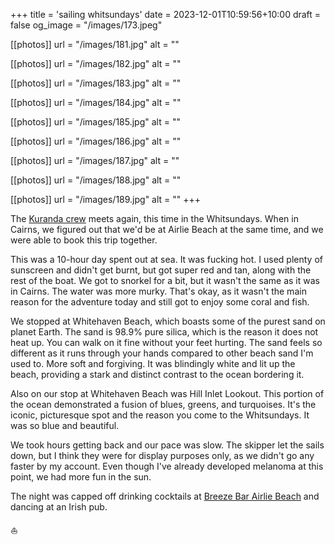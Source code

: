 +++
title = 'sailing whitsundays'
date = 2023-12-01T10:59:56+10:00
draft = false
og_image = "/images/173.jpeg"

[[photos]]
  url = "/images/181.jpg"
  alt = ""

[[photos]]
  url = "/images/182.jpg"
  alt = ""

[[photos]]
  url = "/images/183.jpg"
  alt = ""

[[photos]]
  url = "/images/184.jpg"
  alt = ""

[[photos]]
  url = "/images/185.jpg"
  alt = ""

[[photos]]
  url = "/images/186.jpg"
  alt = ""

[[photos]]
  url = "/images/187.jpg"
  alt = ""

[[photos]]
  url = "/images/188.jpg"
  alt = ""

[[photos]]
  url = "/images/189.jpg"
  alt = ""
+++

The [Kuranda crew](/posts/kuranda/) meets again, this time in the Whitsundays. When in Cairns, we figured out that we'd be at Airlie Beach at the same time, and we were able to book this trip together.

This was a 10-hour day spent out at sea. It was fucking hot. I used plenty of sunscreen and didn't get burnt, but got super red and tan, along with the rest of the boat. We got to snorkel for a bit, but it wasn't the same as it was in Cairns. The water was more murky. That's okay, as it wasn't the main reason for the adventure today and still got to enjoy some coral and fish.

We stopped at Whitehaven Beach, which boasts some of the purest sand on planet Earth. The sand is 98.9% pure silica, which is the reason it does not heat up. You can walk on it fine without your feet hurting. The sand feels so different as it runs through your hands compared to other beach sand I'm used to. More soft and forgiving. It was blindingly white and lit up the beach, providing a stark and distinct contrast to the ocean bordering it.

Also on our stop at Whitehaven Beach was Hill Inlet Lookout. This portion of the ocean demonstrated a fusion of blues, greens, and turquoises. It's the iconic, picturesque spot and the reason you come to the Whitsundays. It was so blue and beautiful.

We took hours getting back and our pace was slow. The skipper let the sails down, but I think they were for display purposes only, as we didn't go any faster by my account. Even though I've already developed melanoma at this point, we had more fun in the sun.

The night was capped off drinking cocktails at [Breeze Bar Airlie Beach](https://www.breezebarairlie.com/) and dancing at an Irish pub.

⛵️
